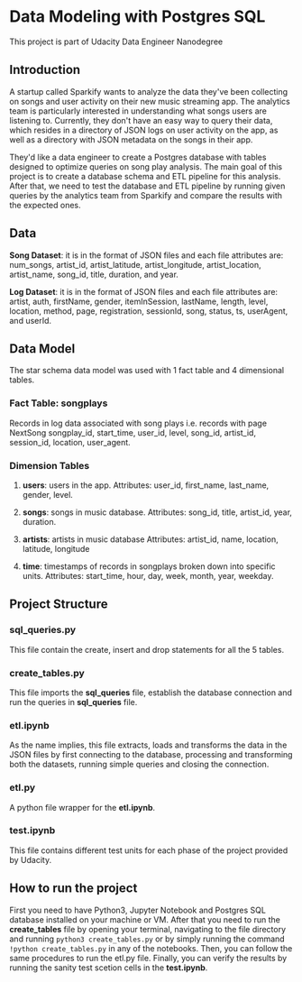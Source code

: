 # Data Modeling with Postgres SQL

This project is part of Udacity Data Engineer Nanodegree

## Introduction

A startup called Sparkify wants to analyze the data they've been collecting on songs and user activity on their new music streaming app. The analytics team is particularly interested in understanding what songs users are listening to. Currently, they don't have an easy way to query their data, which resides in a directory of JSON logs on user activity on the app, as well as a directory with JSON metadata on the songs in their app.

They'd like a data engineer to create a Postgres database with tables designed to optimize queries on song play analysis. The main goal of this project is to create a database schema and ETL pipeline for this analysis. After that, we need to test the database and ETL pipeline by running given queries by the analytics team from Sparkify and compare the results with the expected ones.

## Data

**Song Dataset**: it is in the format of JSON files and each file attributes are: num_songs, artist_id, artist_latitude, artist_longitude, artist_location, artist_name, song_id, title, duration, and year.

**Log Dataset**: it is in the format of JSON files and each file attributes are: artist, auth, firstName, gender, itemInSession, lastName, length, level, location, method, page, registration, sessionId, song, status, ts, userAgent, and userId.

## Data Model

The star schema data model was used with 1 fact table and 4 dimensional tables. 

### Fact Table: songplays
Records in log data associated with song plays i.e. records with page NextSong
songplay_id, start_time, user_id, level, song_id, artist_id, session_id, location, user_agent.

### Dimension Tables
1. **users**: users in the app.
Attributes: user_id, first_name, last_name, gender, level.

2. **songs**: songs in music database.
Attributes: song_id, title, artist_id, year, duration.

3. **artists**: artists in music database
Attributes: artist_id, name, location, latitude, longitude

4. **time**: timestamps of records in songplays broken down into specific units.
Attributes: start_time, hour, day, week, month, year, weekday.

## Project Structure

### sql_queries.py

This file contain the create, insert and drop statements for all the 5 tables.

### create_tables.py

This file imports the **sql_queries** file, establish the database connection and run the queries in **sql_queries** file.

### etl.ipynb

As the name implies, this file extracts, loads and transforms the data in the JSON files by first connecting to the database, processing and transforming both the datasets, running simple queries and closing the connection.

### etl.py

A python file wrapper for the **etl.ipynb**.

### test.ipynb

This file contains different test units for each phase of the project provided by Udacity.


## How to run the project

First you need to have Python3, Jupyter Notebook and Postgres SQL database installed on your machine or VM. After that you need to run the **create_tables** file by opening your terminal, navigating to the file directory and running `` python3 create_tables.py `` or by simply running the command `` !python create_tables.py `` in any of the notebooks. Then, you can follow the same procedures to run the etl.py file. Finally, you can verify the results by running the sanity test scetion cells in the **test.ipynb**.